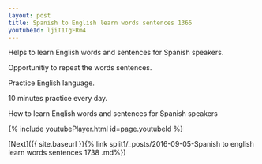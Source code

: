 ```yaml
---
layout: post
title: Spanish to English learn words sentences 1366 
youtubeId: ljiT1TgFRm4
---
```

 
 
Helps to learn English words and sentences for Spanish speakers.

Opportunitiy to repeat the words sentences. 

Practice English language. 
 
10 minutes practice every day. 
 
How to learn English words and sentences for Spanish speakers 
 
{% include youtubePlayer.html id=page.youtubeId %}
 
 
[Next]({{ site.baseurl }}{% link  split1/_posts/2016-09-05-Spanish to english learn words sentences 1738 .md%})
 
